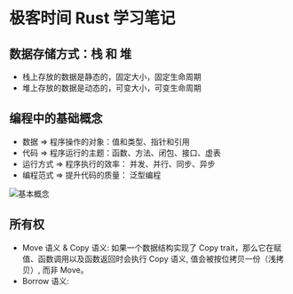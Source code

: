 # 极客时间 Rust 学习笔记

## 数据存储方式：栈 和 堆

-   栈上存放的数据是静态的，固定大小，固定生命周期
-   堆上存放的数据是动态的，可变大小，可变生命周期

## 编程中的基础概念

-   数据 => 程序操作的对象：值和类型、指针和引用
-   代码 => 程序运行的主题：函数、方法、闭包、接口、虚表
-   运行方式 => 程序执行的效率： 并发、并行、同步、异步
-   编程范式 => 提升代码的质量： 泛型编程

![基本概念](https://static001.geekbang.org/resource/image/9a/c6/9abef11d349bbcefbb07e39191e7cec6.jpg?wh=1920x1298)

## 所有权

-   Move 语义 & Copy 语义: 如果一个数据结构实现了 Copy trait，那么它在赋值、函数调用以及函数返回时会执行 Copy 语义, 值会被按位拷贝一份（浅拷贝）, 而非 Move。
-   Borrow 语义: 
